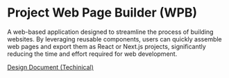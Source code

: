 # Project Web Page Builder (WPB)

A web-based application designed to streamline the process of building websites. By leveraging reusable components, users can quickly assemble web pages and export them as React or Next.js projects, significantly reducing the time and effort required for web development.

[Design Document (Techinical)](https://docs.google.com/document/d/1jE0r587rCv1I17TgeQrcozfKASuQBMrVzvxTDKSGhNE/edit?usp=sharing)